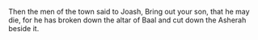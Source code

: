 Then the men of the town said to Joash, Bring out your son, that he may die, for he has broken down the altar of Baal and cut down the Asherah beside it.
